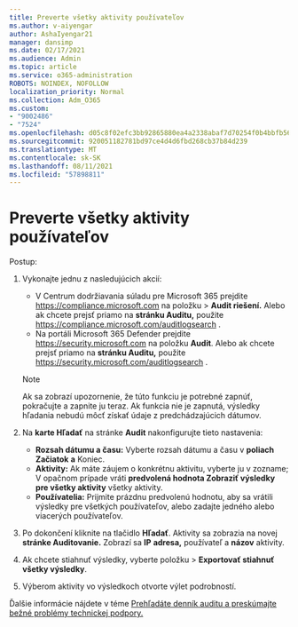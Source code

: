 ```yaml
---
title: Preverte všetky aktivity používateľov
ms.author: v-aiyengar
author: AshaIyengar21
manager: dansimp
ms.date: 02/17/2021
ms.audience: Admin
ms.topic: article
ms.service: o365-administration
ROBOTS: NOINDEX, NOFOLLOW
localization_priority: Normal
ms.collection: Adm_O365
ms.custom:
- "9002486"
- "7524"
ms.openlocfilehash: d05c8f02efc3bb92865880ea4a2338abaf7d70254f0b4bbfb566423e62b391dd
ms.sourcegitcommit: 920051182781bd97ce4d4d6fbd268cb37b84d239
ms.translationtype: MT
ms.contentlocale: sk-SK
ms.lasthandoff: 08/11/2021
ms.locfileid: "57898811"
---
```

# <a name="investigate-all-the-users-activities"></a>Preverte všetky aktivity používateľov

Postup:

1. Vykonajte jednu z nasledujúcich akcií:
   - V Centrum dodržiavania súladu pre Microsoft 365 prejdite <https://compliance.microsoft.com> na položku  \> **Audit riešení.** Alebo ak chcete prejsť priamo na **stránku Auditu,** použite <https://compliance.microsoft.com/auditlogsearch> .
   - Na portáli Microsoft 365 Defender prejdite <https://security.microsoft.com> na položku **Audit**. Alebo ak chcete prejsť priamo na **stránku Auditu,** použite <https://security.microsoft.com/auditlogsearch> .

    > [!NOTE]
    > Ak sa zobrazí upozornenie, že túto funkciu je potrebné zapnúť, pokračujte a zapnite ju teraz. Ak funkcia nie je zapnutá, výsledky hľadania nebudú môcť získať údaje z predchádzajúcich dátumov.

2. Na **karte Hľadať** na stránke **Audit** nakonfigurujte tieto nastavenia:
   - **Rozsah dátumu a času:** Vyberte rozsah dátumu a času v **poliach Začiatok** **a** Koniec.
   - **Aktivity:** Ak máte záujem o konkrétnu aktivitu, vyberte ju v zozname; V opačnom prípade vráti **predvolená hodnota Zobraziť výsledky pre všetky aktivity** všetky aktivity.
   - **Používatelia:** Prijmite prázdnu predvolenú hodnotu, aby sa vrátili výsledky pre všetkých používateľov, alebo zadajte jedného alebo viacerých používateľov.

3. Po dokončení kliknite na tlačidlo **Hľadať**. Aktivity sa zobrazia na novej **stránke Auditovanie.** Zobrazí sa **IP** **adresa,** používateľ a **názov** aktivity.

4. Ak chcete stiahnuť  výsledky, vyberte položku \> **Exportovať stiahnuť všetky výsledky**.

5. Výberom aktivity vo výsledkoch otvorte výlet podrobností.

Ďalšie informácie nájdete v téme [Prehľadáte denník auditu a preskúmajte bežné problémy technickej podpory.](https://docs.microsoft.com/microsoft-365/compliance/auditing-troubleshooting-scenarios)
